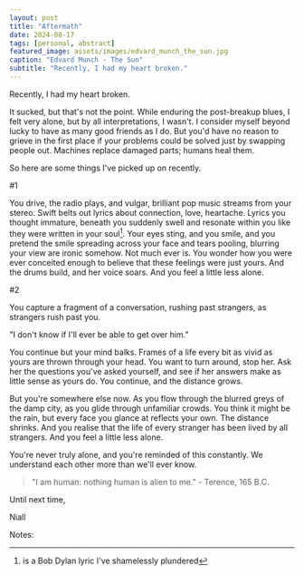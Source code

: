 ```yaml
---
layout: post
title: "Aftermath"
date: 2024-08-17
tags: [personal, abstract]
featured_image: assets/images/edvard_munch_the_sun.jpg
caption: "Edvard Munch - The Sun"
subtitle: "Recently, I had my heart broken."
---
```


Recently, I had my heart broken.

It sucked, but that's not the point. While enduring the post-breakup blues, I felt very alone, but by all interpretations, I wasn't. I consider myself beyond lucky to have as many good friends as I do. But you'd have no reason to grieve in the first place if your problems could be solved just by swapping people out. Machines replace damaged parts; humans heal them.

So here are some things I've picked up on recently.

#1

You drive, the radio plays, and vulgar, brilliant pop music streams from your stereo. Swift belts out lyrics about connection, love, heartache. Lyrics you thought immature, beneath you suddenly swell and resonate within you like they were written in your soul[^1]. Your eyes sting, and you smile, and you pretend the smile spreading across your face and tears pooling, blurring your view are ironic somehow. Not much ever is. You wonder how you were ever conceited enough to believe that these feelings were just yours. And the drums build, and her voice soars. And you feel a little less alone.

#2

You capture a fragment of a conversation, rushing past strangers, as strangers rush past you.

"I don't know if I'll ever be able to get over him."

You continue but your mind balks. Frames of a life every bit as vivid as yours are thrown through your head. You want to turn around, stop her. Ask her the questions you've asked yourself, and see if her answers make as little sense as yours do. You continue, and the distance grows.

But you're somewhere else now. As you flow through the blurred greys of the damp city, as you glide through unfamiliar crowds. You think it might be the rain, but every face you glance at reflects your own. The distance shrinks. And you realise that the life of every stranger has been lived by all strangers. And you feel a little less alone.

You're never truly alone, and you're reminded of this constantly. We understand each other more than we'll ever know.

> "I am human: nothing human is alien to me." - Terence, 165 B.C.

Until next time,

Niall

Notes:
[^1]: is a Bob Dylan lyric I've shamelessly plundered